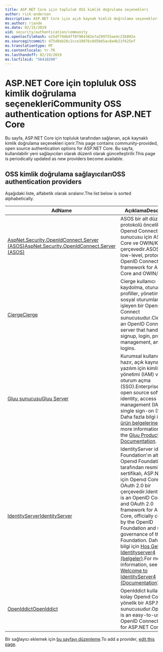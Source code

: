 ```yaml
---
title: ASP.NET Core için topluluk OSS kimlik doğrulama seçenekleri
author: rick-anderson
description: ASP.NET Core için açık kaynak kimlik doğrulama seçenekleri keşfedin.
ms.author: riande
ms.date: 02/15/2019
uid: security/authentication/community
ms.openlocfilehash: e25df794bdff8f904382e7a299755ae4c23b892e
ms.sourcegitcommit: d75d8eb26c2cce19876c8d5b65ac8a4b21f625ef
ms.translationtype: MT
ms.contentlocale: tr-TR
ms.lasthandoff: 02/19/2019
ms.locfileid: "56410290"
---
```

# <a name="community-oss-authentication-options-for-aspnet-core"></a><span data-ttu-id="46156-103">ASP.NET Core için topluluk OSS kimlik doğrulama seçenekleri</span><span class="sxs-lookup"><span data-stu-id="46156-103">Community OSS authentication options for ASP.NET Core</span></span>

<span data-ttu-id="46156-104">Bu sayfa, ASP.NET Core için topluluk tarafından sağlanan, açık kaynaklı kimlik doğrulama seçenekleri içerir.</span><span class="sxs-lookup"><span data-stu-id="46156-104">This page contains community-provided, open source authentication options for ASP.NET Core.</span></span> <span data-ttu-id="46156-105">Bu sayfa, kullanılabilir yeni sağlayıcıları olarak düzenli olarak güncelleştirilir.</span><span class="sxs-lookup"><span data-stu-id="46156-105">This page is periodically updated as new providers become available.</span></span>

## <a name="oss-authentication-providers"></a><span data-ttu-id="46156-106">OSS kimlik doğrulama sağlayıcıları</span><span class="sxs-lookup"><span data-stu-id="46156-106">OSS authentication providers</span></span>

<span data-ttu-id="46156-107">Aşağıdaki liste, alfabetik olarak sıralanır.</span><span class="sxs-lookup"><span data-stu-id="46156-107">The list below is sorted alphabetically.</span></span>

| <span data-ttu-id="46156-108">Ad</span><span class="sxs-lookup"><span data-stu-id="46156-108">Name</span></span> | <span data-ttu-id="46156-109">Açıklama</span><span class="sxs-lookup"><span data-stu-id="46156-109">Description</span></span> |
| ---- | ----------- |
| [<span data-ttu-id="46156-110">AspNet.Security.OpenIdConnect.Server (ASOS)</span><span class="sxs-lookup"><span data-stu-id="46156-110">AspNet.Security.OpenIdConnect.Server (ASOS)</span></span>](https://github.com/aspnet-contrib/AspNet.Security.OpenIdConnect.Server) | <span data-ttu-id="46156-111">ASOS bir alt düzey ve protokolü öncelikli Openıd Connect sunucusu için ASP.NET Core ve OWIN/Katana çerçevedir.</span><span class="sxs-lookup"><span data-stu-id="46156-111">ASOS is a low-level, protocol-first OpenID Connect server framework for ASP.NET Core and OWIN/Katana.</span></span> |
| [<span data-ttu-id="46156-112">Cierge</span><span class="sxs-lookup"><span data-stu-id="46156-112">Cierge</span></span>](https://github.com/pwdless/Cierge) | <span data-ttu-id="46156-113">Cierge kullanıcı kaydolma, oturum açma, profiller, yönetim ve sosyal oturumların işleyen bir Openıd Connect sunucusudur.</span><span class="sxs-lookup"><span data-stu-id="46156-113">Cierge is an OpenID Connect server that handles user signup, login, profiles, management, and social logins.</span></span> |
| [<span data-ttu-id="46156-114">Gluu sunucusu</span><span class="sxs-lookup"><span data-stu-id="46156-114">Gluu Server</span></span>](https://gluu.org/) | <span data-ttu-id="46156-115">Kurumsal kullanıma hazır, açık kaynak yazılım için kimlik, erişim yönetimi (IAM) ve çoklu oturum açma (SSO).</span><span class="sxs-lookup"><span data-stu-id="46156-115">Enterprise ready, open source software for identity, access management (IAM), and single sign-on (SSO).</span></span> <span data-ttu-id="46156-116">Daha fazla bilgi için [Gluu ürün belgelerine](https://gluu.org/docs/).</span><span class="sxs-lookup"><span data-stu-id="46156-116">For more information, see the [Gluu Product Documentation](https://gluu.org/docs/).</span></span> |
| [<span data-ttu-id="46156-117">IdentityServer</span><span class="sxs-lookup"><span data-stu-id="46156-117">IdentityServer</span></span>](https://identityserver.io/) | <span data-ttu-id="46156-118">IdentityServer idare .NET Foundation'ın altında ve Openıd Foundation tarafından resmi olarak sertifikalı, ASP.NET Core için Openıd Connect ve OAuth 2.0 bir çerçevedir.</span><span class="sxs-lookup"><span data-stu-id="46156-118">IdentityServer is an OpenID Connect and OAuth 2.0 framework for ASP.NET Core, officially certified by the OpenID Foundation and under governance of the .NET Foundation.</span></span> <span data-ttu-id="46156-119">Daha fazla bilgi için [Hoş Geldiniz Identityserver4 (belgeler)](https://identityserver4.readthedocs.io/en/latest/).</span><span class="sxs-lookup"><span data-stu-id="46156-119">For more information, see [Welcome to IdentityServer4 (Documentation)](https://identityserver4.readthedocs.io/en/latest/).</span></span> |
| [<span data-ttu-id="46156-120">OpenIddict</span><span class="sxs-lookup"><span data-stu-id="46156-120">OpenIddict</span></span>](https://github.com/openiddict/openiddict-core) | <span data-ttu-id="46156-121">OpenIddict kullanımı kolay Openıd Connect yönelik bir ASP.NET Core sunucusudur.</span><span class="sxs-lookup"><span data-stu-id="46156-121">OpenIddict is an easy-to-use OpenID Connect server for ASP.NET Core.</span></span> |

<span data-ttu-id="46156-122">Bir sağlayıcı eklemek için [bu sayfayı düzenleme](https://github.com/login?return_to=https%3A%2F%2Fgithub.com%2Faspnet%2FDocs%2Fedit%2Fmaster%2Faspnetcore%2Fsecurity%2Fauthentication%2Fcommunity.md).</span><span class="sxs-lookup"><span data-stu-id="46156-122">To add a provider, [edit this page](https://github.com/login?return_to=https%3A%2F%2Fgithub.com%2Faspnet%2FDocs%2Fedit%2Fmaster%2Faspnetcore%2Fsecurity%2Fauthentication%2Fcommunity.md).</span></span>
